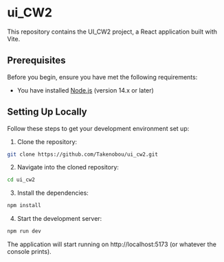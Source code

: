 # ui_CW2

This repository contains the UI_CW2 project, a React application built with Vite.

## Prerequisites

Before you begin, ensure you have met the following requirements:

- You have installed [Node.js](https://nodejs.org/) (version 14.x or later)

## Setting Up Locally

Follow these steps to get your development environment set up:

1. Clone the repository:

```bash
git clone https://github.com/Takenobou/ui_cw2.git
```
2. Navigate into the cloned repository:

```bash
cd ui_cw2
```

3. Install the dependencies:
```bash
npm install
```

4. Start the development server:
```bash
npm run dev
```

The application will start running on http://localhost:5173 (or whatever the console prints).
